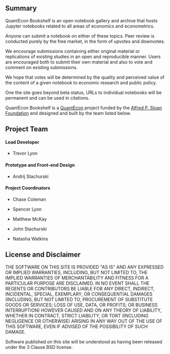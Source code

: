 ## Summary

QuantEcon Bookshelf is an open notebook gallery and archive that hosts 
Jupyter notebooks related to all areas of economics and econometrics.

Anyone can submit a notebook on either of these topics. Peer review is
conducted purely by the free market, in the form of upvotes and downvotes.

We encourage submissions containing either original material or replications
of existing studies in an open and reproducible manner.  Users are encouraged
both to submit their own material and also to vote and comment on existing
submissions.

We hope that votes will be determined by the quality and perceived value of
the content of a given notebook to economic research and public policy.

One the site goes beyond beta status, URLs to individual notebooks will be
permanent and can be used in citations.

QuantEcon Bookshelf is a [QuantEcon](https://quantecon.org) project funded by
the [Alfred P. Sloan Foundation](https://sloan.org/) and designed and built by
the team listed below.


## Project Team


####  Lead Developer

* Trevor Lyon

####  Prototype and Front-end Design

* Andrij Stachurski

####  Project Coordinators

* Chase Coleman

* Spencer Lyon

* Matthew McKay

* John Stachurski

* Natasha Watkins


## License and Disclaimer

THE SOFTWARE ON THIS SITE IS PROVIDED "AS IS" AND ANY EXPRESSED OR IMPLIED
WARRANTIES, INCLUDING, BUT NOT LIMITED TO, THE IMPLIED WARRANTIES OF
MERCHANTABILITY AND FITNESS FOR A PARTICULAR PURPOSE ARE DISCLAIMED. IN NO
EVENT SHALL THE REGENTS OR CONTRIBUTORS BE LIABLE FOR ANY DIRECT, INDIRECT,
INCIDENTAL, SPECIAL, EXEMPLARY, OR CONSEQUENTIAL DAMAGES (INCLUDING, BUT NOT
LIMITED TO, PROCUREMENT OF SUBSTITUTE GOODS OR SERVICES; LOSS OF USE, DATA, OR
PROFITS; OR BUSINESS INTERRUPTION) HOWEVER CAUSED AND ON ANY THEORY OF
LIABILITY, WHETHER IN CONTRACT, STRICT LIABILITY, OR TORT (INCLUDING
NEGLIGENCE OR OTHERWISE) ARISING IN ANY WAY OUT OF THE USE OF THIS SOFTWARE,
EVEN IF ADVISED OF THE POSSIBILITY OF SUCH DAMAGE.

Software published on this site will be understood as having been released
under the 3 Clause BSD license. 
